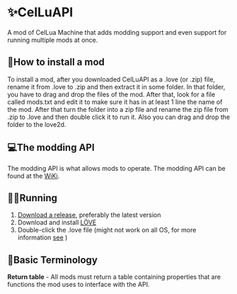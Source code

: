 # ✨CelLuAPI
A mod of CelLua Machine that adds modding support and even support for running multiple mods at once.
## 🧾How to install a mod
To install a mod, after you downloaded CelLuAPI as a .love (or .zip) file, rename it from .love to .zip and then extract it in some folder. In that folder, you have to drag and drop the files of the mod. After that, look for a file called mods.txt and edit it to make sure it has in at least 1 line the name of the mod. After that turn the folder into a zip file and rename the zip file from .zip to .love and then double click it to run it. Also you can drag and drop the folder to the love2d.
## 💻The modding API
The modding API is what allows mods to operate. The modding API can be found at the [WiKi](https://github.com/IonutParau/celluapi/wiki).
## 🏃‍♂️Running
1. [Download a release](https://github.com/IonutParau/celluapi/releases), preferably the latest version
2. Download and install [LÖVE](https://love2d.org)
3. Double-click the .love file (might not work on all OS, for more information [see](https://love2d.org/wiki/Getting_Started#Running_Games) )
## 🧪Basic Terminology
**Return table** - All mods must return a table containing properties that are functions the mod uses to interface with the API.
